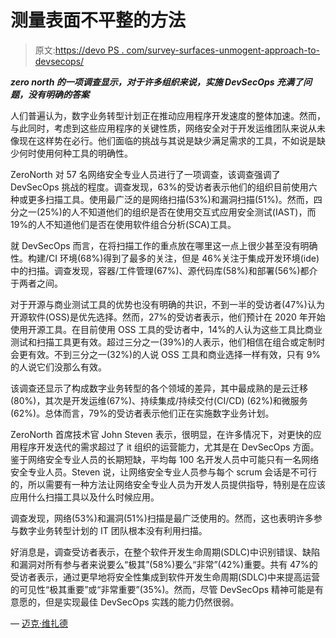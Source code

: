 # 测量表面不平整的方法

> 原文:[https://devo PS . com/survey-surfaces-unmogent-approach-to-devsecops/](https://devops.com/survey-surfaces-uneven-approaches-to-devsecops/)

***zero north 的一项调查显示，对于许多组织来说，实施 DevSecOps 充满了问题，没有明确的答案***

人们普遍认为，数字业务转型计划正在推动应用程序开发速度的整体加速。然而，与此同时，考虑到这些应用程序的关键性质，网络安全对于开发运维团队来说从未像现在这样势在必行。他们面临的挑战与其说是缺少满足需求的工具，不如说是缺少何时使用何种工具的明确性。

ZeroNorth 对 57 名网络安全专业人员进行了一项调查，该调查强调了 DevSecOps 挑战的程度。调查发现，63%的受访者表示他们的组织目前使用六种或更多扫描工具。使用最广泛的是网络扫描(53%)和漏洞扫描(51%)。然而，四分之一(25%)的人不知道他们的组织是否在使用交互式应用安全测试(IAST)，而 19%的人不知道他们是否在使用软件组合分析(SCA)工具。

就 DevSecOps 而言，在将扫描工作的重点放在哪里这一点上很少甚至没有明确性。构建/CI 环境(68%)得到了最多的关注，但是 46%关注于集成开发环境(ide)中的扫描。调查发现，容器/工件管理(67%)、源代码库(58%)和部署(56%)都介于两者之间。

对于开源与商业测试工具的优势也没有明确的共识，不到一半的受访者(47%)认为开源软件(OSS)是优先选择。然而，27%的受访者表示，他们预计在 2020 年开始使用开源工具。在目前使用 OSS 工具的受访者中，14%的人认为这些工具比商业测试和扫描工具更有效。超过三分之一(39%)的人表示，他们相信在组合或定制时会更有效。不到三分之一(32%)的人说 OSS 工具和商业选择一样有效，只有 9%的人说它们没那么有效。

该调查还显示了构成数字业务转型的各个领域的差异，其中最成熟的是云迁移(80%)，其次是开发运维(67%)、持续集成/持续交付(CI/CD) (62%)和微服务(62%)。总体而言，79%的受访者表示他们正在实施数字业务计划。

ZeroNorth 首席技术官 John Steven 表示，很明显，在许多情况下，对更快的应用程序开发迭代的需求超过了 it 组织的运营能力，尤其是在 DevSecOps 方面。鉴于网络安全专业人员的长期短缺，平均每 100 名开发人员中可能只有一名网络安全专业人员。Steven 说，让网络安全专业人员参与每个 scrum 会话是不可行的，所以需要有一种方法让网络安全专业人员为开发人员提供指导，特别是在应该应用什么扫描工具以及什么时候应用。

调查发现，网络(53%)和漏洞(51%)扫描是最广泛使用的。然而，这也表明许多参与数字业务转型计划的 IT 团队根本没有利用扫描。

好消息是，调查受访者表示，在整个软件开发生命周期(SDLC)中识别错误、缺陷和漏洞对所有参与者来说要么“极其”(58%)要么“非常”(42%)重要。共有 47%的受访者表示，通过更早地将安全性集成到软件开发生命周期(SDLC)中来提高运营的可见性“极其重要”或“非常重要”(35%)。然而，尽管 DevSecOps 精神可能是有意愿的，但是实现最佳 DevSecOps 实践的能力仍然很弱。

— [迈克·维扎德](https://devops.com/author/mike-vizard/)